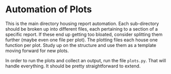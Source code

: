 # Automation of Plots

This is the main directory housing report automation. Each sub-directory should be broken up into different files, each pertaining to a section of a specific report. If these end up getting too bloated, consider splitting them further (maybe even one file per plot). The plotting files each house one function per plot. Study up on the structure and use them as a template moving forward for new plots.

In order to run the plots and collect an output, run the file `plots.py`. That will handle everything. It should be pretty straightforward to extend.
